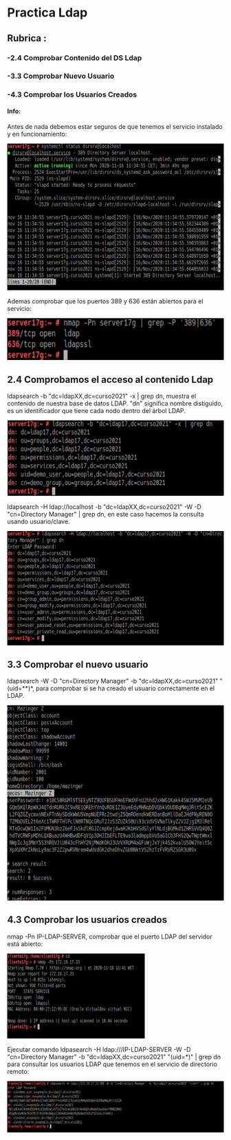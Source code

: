 # Practica Ldap
## Rubrica :
### -2.4 Comprobar Contenido del DS Ldap
### -3.3 Comprobar Nuevo Usuario
### -4.3 Comprobar los Usuarios Creados

#### Info:
Antes de nada debemos estar seguros de que tenemos el servicio instalado y en funcionamiento:

![texto](./1.png)

Ademas comprobar que los puertos 389 y 636 están abiertos para el servicio:

![texto](./2.png)

## 2.4 Comprobamos el acceso al contenido Ldap

ldapsearch -b "dc=ldapXX,dc=curso2021" -x | grep dn, muestra el contenido de nuestra base de datos LDAP. "dn" significa nombre distiguido, es un identificador que tiene cada nodo dentro del árbol LDAP.

![texto](./3.png)

ldapsearch -H ldap://localhost -b "dc=ldapXX,dc=curso2021" -W -D "cn=Directory Manager" | grep dn, en este caso hacemos la consulta usando usuario/clave.

![texto](./4.png)

## 3.3 Comprobar el nuevo usuario

ldapsearch -W -D "cn=Directory Manager" -b "dc=ldapXX,dc=curso2021" "(uid=**)*, para comprobar si se ha creado el usuario correctamente en el LDAP.

![texto](./5.png)

## 4.3 Comprobar los usuarios creados

nmap -Pn IP-LDAP-SERVER, comprobar que el puerto LDAP del servidor está abierto:

![texto](./7.png)

Ejecutar comando ldpasearch -H ldap:///IP-LDAP-SERVER -W -D "cn=Directory Manager" -b "dc=ldapXX,dc=curso2021" "(uid=*)" | grep dn para consultar los usuarios LDAP que tenemos en el servicio de directorio remoto:

![texto](./6.png)

